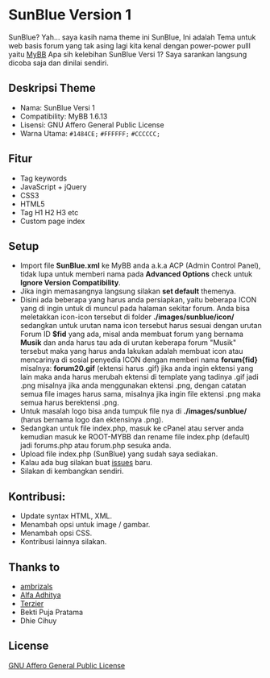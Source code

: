 # SunBlue Version 1
SunBlue? Yah... saya kasih nama theme ini SunBlue, Ini adalah Tema untuk web basis forum yang tak asing lagi kita kenal dengan power-power pulll yaitu [MyBB](http://mybb.com)
Apa sih kelebihan SunBlue Versi 1?
Saya sarankan langsung dicoba saja dan dinilai sendiri.

## Deskripsi Theme
- Nama: SunBlue Versi 1
- Compatibility: MyBB 1.6.13
- Lisensi: GNU Affero General Public License
- Warna Utama: ```#1484CE;``` ```#FFFFFF;``` ```#CCCCCC;```

## Fitur
- Tag keywords
- JavaScript + jQuery
- CSS3
- HTML5
- Tag H1 H2 H3 etc
- Custom page index

## Setup
- Import file **SunBlue.xml** ke MyBB anda a.k.a ACP (Admin Control Panel), tidak lupa untuk memberi nama pada **Advanced Options** check untuk **Ignore Version Compatibility**.
- Jika ingin memasangnya langsung silakan **set default** themenya.
- Disini ada beberapa yang harus anda persiapkan, yaitu beberapa ICON yang di ingin untuk di muncul pada halaman sekitar forum. Anda bisa meletakkan icon-icon tersebut di folder **./images/sunblue/icon/** sedangkan untuk urutan nama icon tersebut harus sesuai dengan urutan Forum ID **$fid** yang ada, misal anda membuat forum yang bernama **Musik** dan anda harus tau ada di urutan keberapa forum "Musik" tersebut maka yang harus anda lakukan adalah membuat icon atau mencarinya di sosial penyedia ICON dengan memberi nama **forum{fid}** misalnya: **forum20.gif** (ektensi harus .gif) jika anda ingin ektensi yang lain maka anda harus merubah ektensi di template yang tadinya .gif jadi .png misalnya jika anda menggunakan ektensi .png, dengan catatan semua file images harus sama, misalnya jika ingin file ektensi .png maka semua harus berektensi .png.
- Untuk masalah logo bisa anda tumpuk file nya di **./images/sunblue/** (harus bernama logo dan ektensinya .png).
- Sedangkan untuk file index.php, masuk ke cPanel atau server anda kemudian masuk ke ROOT-MYBB dan rename file index.php (default) jadi forums.php atau forum.php sesuka anda.
- Upload file index.php (SunBlue) yang sudah saya sediakan.
- Kalau ada bug silakan buat <a href="https://github.com/SunDi3yansyah/SunBlue/issues" target="_blank">issues</a> baru.
- Silakan di kembangkan sendiri.

## Kontribusi:
- Update syntax HTML, XML.
- Menambah opsi untuk image / gambar.
- Menambah opsi CSS.
- Kontribusi lainnya silakan.

## Thanks to
* [ambrizals](https://github.com/ambrizals)
* [Alfa Adhitya](https://github.com/alfa6661)
* [Terzier](https://github.com/Terzier)
* Bekti Puja Pratama
* Dhie Cihuy

## License
[GNU Affero General Public License](http://www.gnu.org/licenses/agpl-3.0.html)